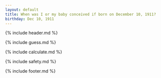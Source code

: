 ```yaml
---
layout: default
title: When was I or my baby conceived if born on December 10, 1911?
birthday: Dec 10, 1911
---
```


{% include header.md %}

{% include guess.md %}

{% include calculate.md %}

{% include safety.md %}

{% include footer.md %}



